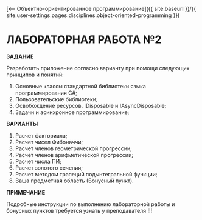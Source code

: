 [⟵ Объектно-ориентированное программирование]({{ site.baseurl }}/{{ site.user-settings.pages.disciplines.object-oriented-programming }})

# ЛАБОРАТОРНАЯ РАБОТА №2

**ЗАДАНИЕ**

Разработать приложение согласно варианту при помощи следующих принципов и понятий:
1.	Основные классы стандартной библиотеки языка программирования C#;
2.	Пользовательские библиотеки;
3.	Освобождение ресурсов, IDisposable и IAsyncDisposable;
4.	Задачи и асинхронное программирование;

**ВАРИАНТЫ**

1.	Расчет факториала;
2.	Расчет чисел Фибоначчи;
3.	Расчет членов геометрической прогрессии;
4.	Расчет членов арифметической прогрессии;
5.	Расчет числа ПИ;
6.	Расчет золотого сечения;
7.	Расчет методом трапеций подынтегральной функции;
8.	Ваша предметная область (Бонусный пункт).

**ПРИМЕЧАНИЕ**

Подробные инструкции по выполнению лабораторной работы и бонусных пунктов требуется узнать у преподавателя !!!
